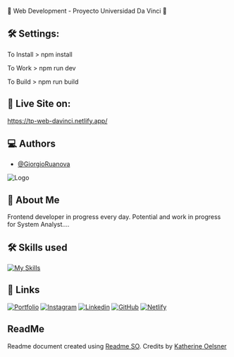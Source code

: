 :page_with_curl: Web Development - Proyecto Universidad Da Vinci :page_with_curl:


## 🛠 Settings:
To Install > npm install

To Work > npm run dev

To Build > npm run build

## 🚀 Live Site on:

https://tp-web-davinci.netlify.app/


## :computer: Authors

- [@GiorgioRuanova](https://www.giorgioruanova.com/)

![Logo](https://www.giorgioruanova.com/meta.png)

## 🚀 About Me

Frontend developer in progress every day. Potential and work in progress for System Analyst....

## 🛠 Skills used

[![My Skills](https://skillicons.dev/icons?i=vite,js,html,css,sass,jquery,xd,ps)](https://skillicons.dev)


## 🔗 Links

[![Portfolio](https://cdn.icon-icons.com/icons2/11/PNG/96/customer_person_people_man_user_client_1629.png)](https://www.giorgioruanova.com/)
[![Instagram](https://skillicons.dev/icons?i=instagram)](https://www.instagram.com/gioruanova.dev/)
[![Linkedin](https://skillicons.dev/icons?i=linkedin)](https://www.linkedin.com/in/ruanovajorge/)
[![GitHub](https://skillicons.dev/icons?i=github)](https://github.com/gioruanova)
[![Netlify](https://skillicons.dev/icons?i=netlify)](https://app.netlify.com/teams/jruanova1987/overview)


## ReadMe

Readme document created using [Readme SO](https://readme.so/es). Credits by [Katherine Oelsner](https://github.com/octokatherine)
